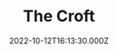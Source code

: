 ---
date: 2022-10-12T16:13:30.000Z
title: The Croft
latitude: 52.04157276219209
longitude: 0.725460984247657
category: checkin
---